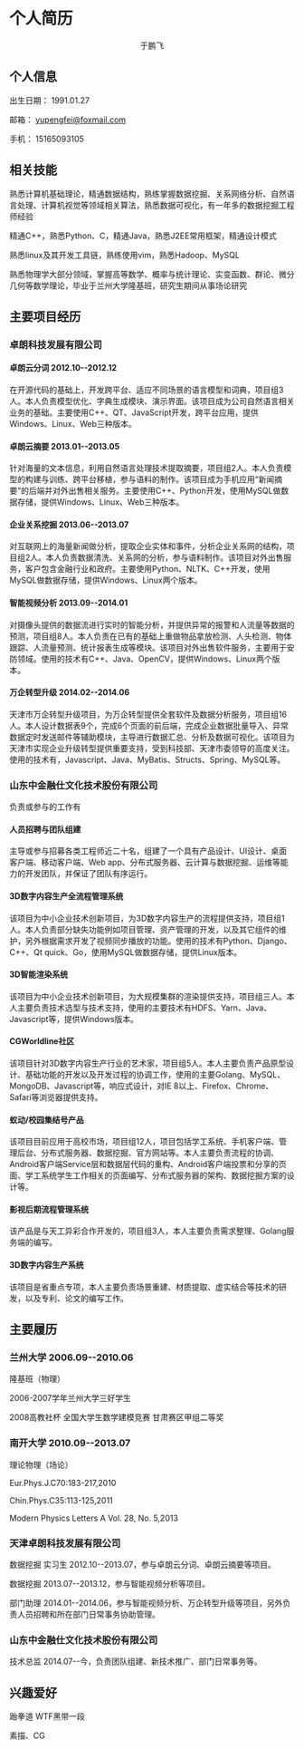 # 个人简历

<center>于鹏飞</center>

## 个人信息

出生日期： 1991.01.27

邮箱： yupengfei@foxmail.com

手机： 15165093105

## 相关技能
 
熟悉计算机基础理论，精通数据结构，熟练掌握数据挖掘、关系网络分析、自然语言处理、计算机视觉等领域相关算法，熟悉数据可视化，有一年多的数据挖掘工程师经验

精通C++，熟悉Python、C，精通Java，熟悉J2EE常用框架，精通设计模式

熟悉linux及其开发工具链，熟练使用vim，熟悉Hadoop、MySQL

熟悉物理学大部分领域，掌握高等数学、概率与统计理论、实变函数、群论、微分几何等数学理论，毕业于兰州大学隆基班，研究生期间从事场论研究
             

## 主要项目经历

### 卓朗科技发展有限公司

#### 卓朗云分词 2012.10--2012.12

在开源代码的基础上，开发跨平台、适应不同场景的语言模型和词典，项目组3人。本人负责模型优化、字典生成模块、演示界面。该项目成为公司自然语言相关业务的基础。主要使用C++、QT、JavaScript开发，跨平台应用，提供Windows、Linux、Web三种版本。

#### 卓朗云摘要 2013.01--2013.05

针对海量的文本信息，利用自然语言处理技术提取摘要，项目组2人。本人负责模型的构建与训练、跨平台移植，参与语料的制作。该项目成为手机应用“新闻摘要”的后端并对外出售相关服务。主要使用C++、Python开发，使用MySQL做数据存储，提供Windows、Linux、Web三种版本。

#### 企业关系挖掘 2013.06--2013.07

对互联网上的海量新闻做分析，提取企业实体和事件，分析企业关系网的结构，项目组2人。本人负责数据清洗、关系网的分析，参与语料制作。该项目对外出售服务，客户包含金融行业和政府。主要使用Python、NLTK、C++开发，使用MySQL做数据存储，提供Windows、Linux两个版本。

#### 智能视频分析 2013.09--2014.01

对摄像头提供的数据流进行实时的智能分析，并提供异常的报警和人流量等数据的预测，项目组8人。本人负责在已有的基础上重做物品拿放检测、人头检测、物体跟踪、人流量预测、统计报表生成等模块。该项目对外出售软件服务，主要用于安防领域。使用的技术有C++、Java、OpenCV，提供Windows、Linux两个版本。

#### 万企转型升级 2014.02--2014.06

天津市万企转型升级项目，为万企转型提供全套软件及数据分析服务，项目组16人。本人设计数据表9个，完成6个页面的前后端，完成企业数据批量导入、异常数据定时发送邮件等辅助模块，主导进行数据汇总、分析及数据可视化。该项目为天津市实现企业升级转型提供重要支持，受到科技部、天津市委领导的高度关注。使用的技术有，Javascript、Java、MyBatis、Structs、Spring、MySQL等。

### 山东中金融仕文化技术股份有限公司

负责或参与的工作有

#### 人员招聘与团队组建

主导或参与招募各类工程师近二十名，组建了一个具有产品设计、UI设计、桌面客户端、移动客户端、Web app、分布式服务器、云计算与数据挖掘、运维等能力的开发团队，并保证了团队有序运行。

#### 3D数字内容生产全流程管理系统

该项目为中小企业技术创新项目，为3D数字内容生产的流程提供支持，项目组1人。本人负责部分缺失功能例如项目管理、资产管理的开发，以及其它组件的维护，另外根据需求开发了视频同步播放的功能。使用的技术有Python、Django、C++、Qt quick、Go，使用MySQL做数据存储，提供Linux版本。

#### 3D智能渲染系统

该项目为中小企业技术创新项目，为大规模集群的渲染提供支持，项目组三人。本人主要负责技术选型与技术支持，使用的主要技术有HDFS、Yarn、Java、Javascript等，提供Windows版本。

#### CGWorldline社区

该项目针对3D数字内容生产行业的艺术家，项目组5人。本人主要负责产品原型设计、基础功能的开发以及开发过程的协调工作，使用的主要Golang、MySQL、MongoDB、Javascript等，响应式设计，对IE 8以上、Firefox、Chrome、Safari等浏览器提供支持。

#### 蚁动/校园集结号产品

该项目目前应用于高校市场，项目组12人，项目包括学工系统、手机客户端、管理后台、分布式服务器、数据挖掘、官方网站等。本人主要负责流程的协调、Android客户端Service层和数据层代码的重构、Android客户端投票和分享的页面、学工系统学生工作相关的页面编写、分布式服务器的架构、数据挖掘方案的设计等。

#### 影视后期流程管理系统

该产品是与天工异彩合作开发的，项目组3人，本人主要负责需求整理、Golang服务端的编写。

#### 3D数字内容生产系统

该项目是省重点专项，本人主要负责场景重建、材质提取、虚实结合等技术的研发，以及专利、论文的编写工作。

## 主要履历

### 兰州大学 2006.09--2010.06

隆基班（物理）

2006-2007学年兰州大学三好学生

2008高教社杯 全国大学生数学建模竞赛 甘肃赛区甲组二等奖

### 南开大学 2010.09--2013.07

理论物理（场论）

Eur.Phys.J.C70:183-217,2010

Chin.Phys.C35:113-125,2011

Modern Physics Letters A Vol. 28, No. 5,2013

### 天津卓朗科技发展有限公司

数据挖掘 实习生 2012.10--2013.07，参与卓朗云分词、卓朗云摘要等项目。

数据挖掘 2013.07--2013.12，参与智能视频分析等项目。

部门助理 2014.01--2014.06，参与智能视频分析、万企转型升级等项目，另外负责人员招聘和所在部门日常事务协助管理。

### 山东中金融仕文化技术股份有限公司

技术总监 2014.07--今，负责团队组建、新技术推广、部门日常事务等。


## 兴趣爱好

跆拳道 WTF黑带一段

素描、CG
